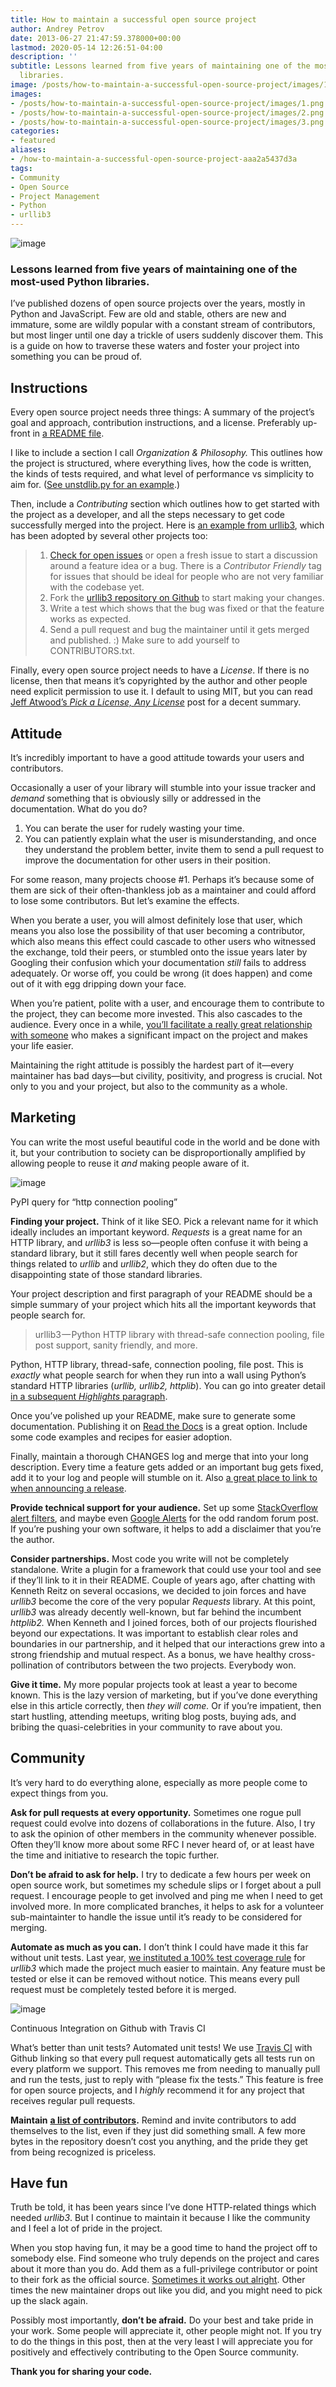 ```yaml
---
title: How to maintain a successful open source project
author: Andrey Petrov
date: 2013-06-27 21:47:59.378000+00:00
lastmod: 2020-05-14 12:26:51-04:00
description: ''
subtitle: Lessons learned from five years of maintaining one of the most-used Python
  libraries.
image: /posts/how-to-maintain-a-successful-open-source-project/images/1.png
images:
- /posts/how-to-maintain-a-successful-open-source-project/images/1.png
- /posts/how-to-maintain-a-successful-open-source-project/images/2.png
- /posts/how-to-maintain-a-successful-open-source-project/images/3.png
categories:
- featured
aliases:
- /how-to-maintain-a-successful-open-source-project-aaa2a5437d3a
tags:
- Community
- Open Source
- Project Management
- Python
- urllib3
---
```

![image](/posts/how-to-maintain-a-successful-open-source-project/images/1.png)

### Lessons learned from five years of maintaining one of the most-used Python libraries.

I’ve published dozens of open source projects over the years, mostly in Python and JavaScript. Few are old and stable, others are new and immature, some are wildly popular with a constant stream of contributors, but most linger until one day a trickle of users suddenly discover them. This is a guide on how to traverse these waters and foster your project into something you can be proud of.

## Instructions

Every open source project needs three things: A summary of the project’s goal and approach, contribution instructions, and a license. Preferably up-front in [a README file](https://github.com/shazow/urllib3/blob/master/README.rst).

I like to include a section I call _Organization &amp; Philosophy._ This outlines how the project is structured, where everything lives, how the code is written, the kinds of tests required, and what level of performance vs simplicity to aim for. ([See unstdlib.py for an example](https://github.com/shazow/unstdlib.py#organization--philosophy).)

Then, include a _Contributing_ section which outlines how to get started with the project as a developer, and all the steps necessary to get code successfully merged into the project. Here is [an example from urllib3](https://github.com/shazow/urllib3#contributing), which has been adopted by several other projects too:
> 1. [Check for open issues](https://github.com/shazow/urllib3/issues) or open a fresh issue to start a discussion around a feature idea or a bug. There is a _Contributor Friendly_ tag for issues that should be ideal for people who are not very familiar with the codebase yet.  
> 2. Fork the [urllib3 repository on Github](https://github.com/shazow/urllib3) to start making your changes.  
> 3. Write a test which shows that the bug was fixed or that the feature works as expected.  
> 4. Send a pull request and bug the maintainer until it gets merged and published. :) Make sure to add yourself to CONTRIBUTORS.txt.

Finally, every open source project needs to have a _License_. If there is no license, then that means it’s copyrighted by the author and other people need explicit permission to use it. I default to using MIT, but you can read [Jeff Atwood’s _Pick a License, Any License_](http://www.codinghorror.com/blog/2007/04/pick-a-license-any-license.html) post for a decent summary.

## Attitude

It’s incredibly important to have a good attitude towards your users and contributors.

Occasionally a user of your library will stumble into your issue tracker and _demand_ something that is obviously silly or addressed in the documentation. What do you do?

1.  You can berate the user for rudely wasting your time.
2.  You can patiently explain what the user is misunderstanding, and once they understand the problem better, invite them to send a pull request to improve the documentation for other users in their position.

For some reason, many projects choose #1. Perhaps it’s because some of them are sick of their often-thankless job as a maintainer and could afford to lose some contributors. But let’s examine the effects.

When you berate a user, you will almost definitely lose that user, which means you also lose the possibility of that user becoming a contributor, which also means this effect could cascade to other users who witnessed the exchange, told their peers, or stumbled onto the issue years later by Googling their confusion which your documentation _still_ fails to address adequately. Or worse off, you could be wrong (it does happen) and come out of it with egg dripping down your face.

When you’re patient, polite with a user, and encourage them to contribute to the project, they can become more invested. This also cascades to the audience. Every once in a while, [you’ll facilitate a really great relationship with someone](https://twitter.com/Lukasaoz/status/345145330532225024) who makes a significant impact on the project and makes your life easier.

Maintaining the right attitude is possibly the hardest part of it—every maintainer has bad days—but civility, positivity, and progress is crucial. Not only to you and your project, but also to the community as a whole.

## Marketing

You can write the most useful beautiful code in the world and be done with it, but your contribution to society can be disproportionally amplified by allowing people to reuse it _and_ making people aware of it.




![image](/posts/how-to-maintain-a-successful-open-source-project/images/2.png#layoutTextWidth)

PyPI query for “http connection pooling”



**Finding your project.** Think of it like SEO. Pick a relevant name for it which ideally includes an important keyword. _Requests_ is a great name for an HTTP library, and _urllib3_ is less so—people often confuse it with being a standard library, but it still fares decently well when people search for things related to _urllib_ and _urllib2_, which they do often due to the disappointing state of those standard libraries.

Your project description and first paragraph of your README should be a simple summary of your project which hits all the important keywords that people search for.
> urllib3 — Python HTTP library with thread-safe connection pooling, file post support, sanity friendly, and more.

Python, HTTP library, thread-safe, connection pooling, file post. This is _exactly_ what people search for when they run into a wall using Python’s standard HTTP libraries (_urllib, urllib2, httplib_). You can go into greater detail [in a subsequent _Highlights_ paragraph](https://github.com/shazow/urllib3#highlights).

Once you’ve polished up your README, make sure to generate some documentation. Publishing it on [Read the Docs](http://readthedocs.org/) is a great option. Include some code examples and recipes for easier adoption.

Finally, maintain a thorough CHANGES log and merge that into your long description. Every time a feature gets added or an important bug gets fixed, add it to your log and people will stumble on it. Also [a great place to link to when announcing a release](https://twitter.com/shazow/status/327495369338523648).

**Provide technical support for your audience.** Set up some [StackOverflow alert filters](http://stackexchange.com/filters/new), and maybe even [Google Alerts](http://www.google.com/alerts) for the odd random forum post. If you’re pushing your own software, it helps to add a disclaimer that you’re the author.

**Consider partnerships.** Most code you write will not be completely standalone. Write a plugin for a framework that could use your tool and see if they’ll link to it in their README. Couple of years ago, after chatting with Kenneth Reitz on several occasions, we decided to join forces and have _urllib3_ become the core of the very popular _Requests_ library. At this point, _urllib3_ was already decently well-known, but far behind the incumbent _httplib2._ When Kenneth and I joined forces, both of our projects flourished beyond our expectations. It was important to establish clear roles and boundaries in our partnership, and it helped that our interactions grew into a strong friendship and mutual respect. As a bonus, we have healthy cross-pollination of contributors between the two projects. Everybody won.

**Give it time.** My more popular projects took at least a year to become known. This is the lazy version of marketing, but if you’ve done everything else in this article correctly, then _they will come._ Or if you’re impatient, then start hustling, attending meetups, writing blog posts, buying ads, and bribing the quasi-celebrities in your community to rave about you.

## Community

It’s very hard to do everything alone, especially as more people come to expect things from you.

**Ask for pull requests at every opportunity.** Sometimes one rogue pull request could evolve into dozens of collaborations in the future. Also, I try to ask the opinion of other members in the community whenever possible. Often they’ll know more about some RFC I never heard of, or at least have the time and initiative to research the topic further.

**Don’t be afraid to ask for help.** I try to dedicate a few hours per week on open source work, but sometimes my schedule slips or I forget about a pull request. I encourage people to get involved and ping me when I need to get involved more. In more complicated branches, it helps to ask for a volunteer sub-maintainter to handle the issue until it’s ready to be considered for merging.

**Automate as much as you can.** I don’t think I could have made it this far without unit tests. Last year, [we instituted a 100% test coverage rule](https://github.com/shazow/urllib3/pull/163) for _urllib3_ which made the project much easier to maintain. Any feature must be tested or else it can be removed without notice. This means every pull request must be completely tested before it is merged.




![image](/posts/how-to-maintain-a-successful-open-source-project/images/3.png#layoutTextWidth)

Continuous Integration on Github with Travis CI



What’s better than unit tests? Automated unit tests! We use [Travis CI](https://travis-ci.org/) with Github linking so that every pull request automatically gets all tests run on every platform we support. This removes me from needing to manually pull and run the tests, just to reply with “please fix the tests.” This feature is free for open source projects, and I _highly_ recommend it for any project that receives regular pull requests.

**Maintain** [**a list of contributors**](https://github.com/shazow/urllib3/blob/master/CONTRIBUTORS.txt)**.** Remind and invite contributors to add themselves to the list, even if they just did something small. A few more bytes in the repository doesn’t cost you anything, and the pride they get from being recognized is priceless.

## Have fun

Truth be told, it has been years since I’ve done HTTP-related things which needed _urllib3_. But I continue to maintain it because I like the community and I feel a lot of pride in the project.

When you stop having fun, it may be a good time to hand the project off to somebody else. Find someone who truly depends on the project and cares about it more than you do. Add them as a full-privilege contributor or point to their fork as the official source. [Sometimes it works out alright](https://github.com/sstoiana/s3funnel). Other times the new maintainer drops out like you did, and you might need to pick up the slack again.

Possibly most importantly, **don’t be afraid.** Do your best and take pride in your work. Some people will appreciate it, other people might not. If you try to do the things in this post, then at the very least I will appreciate you for positively and effectively contributing to the Open Source community.

**Thank you for sharing your code.**
